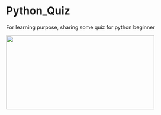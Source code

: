 # Python_Quiz
For learning purpose, sharing some quiz for python beginner

<img align="centre" width="400" height="200" src="https://wallpaperaccess.com/full/2384073.jpg">
